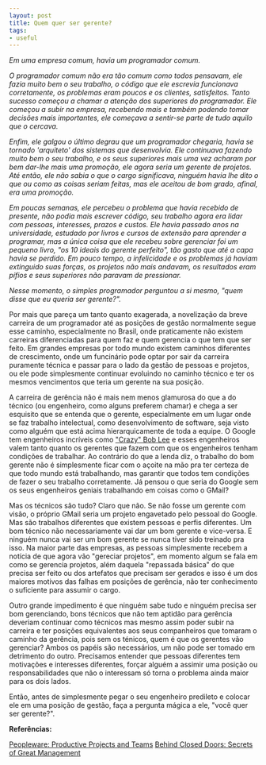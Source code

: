 ```yaml
---
layout: post
title: Quem quer ser gerente?
tags:
- useful
---
```

<em>Em uma empresa comum, havia um programador comum.

O programador comum não era tão comum como todos pensavam, ele fazia muito bem o seu trabalho, o código que ele escrevia funcionava corretamente, os problemas eram poucos e os clientes, satisfeitos. Tanto sucesso começou a chamar a atenção dos superiores do programador. Ele começou a subir na empresa, recebendo mais e também podendo tomar decisões mais importantes, ele começava a sentir-se parte de tudo aquilo que o cercava.

Enfim, ele galgou o último degrau que um programador chegaria, havia se tornado 'arquiteto' dos sistemas que desenvolvia. Ele continuava fazendo muito bem o seu trabalho, e os seus superiores mais uma vez acharam por bem dar-lhe mais uma promoção, ele agora seria um gerente de projetos. Até então, ele não sabia o que o cargo significava, ninguém havia lhe dito o que ou como as coisas seriam feitas, mas ele aceitou de bom grado, afinal, era uma promoção.

Em poucas semanas, ele percebeu o problema que havia recebido de presente, não podia mais escrever código, seu trabalho agora era lidar com pessoas, interesses, prazos e custos. Ele havia passado anos na universidade, estudado por livros e cursos de extensão para aprender a programar, mas a única coisa que ele recebeu sobre gerenciar foi um pequeno livro, "os 10 ideais do gerente perfeito", tão gasto que até a capa havia se perdido. Em pouco tempo, a infelicidade e os problemas já haviam extinguido  suas forças, os projetos não mais andavam, os resultados eram pífios e seus superiores não paravam de pressionar.

Nesse momento, o simples programador perguntou a si mesmo, "quem disse que eu queria ser gerente?".</em>

Por mais que pareça um tanto quanto exagerada, a novelização da breve carreira de um programador até as posições de gestão normalmente segue esse caminho, especialmente no Brasil, onde praticamente não existem carreiras diferenciadas para quem faz e quem gerencia o que tem que ser feito. Em grandes empresas por todo mundo existem caminhos diferentes de crescimento, onde um funcinário pode optar por sair da carreira puramente técnica e passar para o lado da gestão de pessoas e projetos, ou ele pode simplesmente continuar evoluindo no caminho técnico e ter os mesmos vencimentos que teria um gerente na sua posição.

A carreira de gerência não é mais nem menos glamurosa do que a do técnico (ou engenheiro, como alguns preferem chamar) e chega a ser esquisito que se entenda que o gerente, especialmente em um lugar onde se faz trabalho intelectual, como desenvolvimento de software, seja visto como alguém que está acima hierarquicamente de toda a equipe. O Google tem engenheiros incríveis como <a href="http://crazybob.org/">"Crazy" Bob Lee</a> e esses engenheiros valem tanto quanto os gerentes que fazem com que os engenheiros tenham condições de trabalhar. Ao contrário do que a lenda diz, o trabalho do bom gerente não é simplesmente ficar com o açoite na mão pra ter certeza de que todo mundo está trabalhando, mas garantir que todos tem condições de fazer o seu trabalho corretamente. Já pensou o que seria do Google sem os seus engenheiros geniais trabalhando em coisas como o GMail?

Mas os técnicos são tudo? Claro que não. Se não fosse um gerente com visão, o próprio GMail seria um projeto engavetado pelo pessoal do Google. Mas são trabalhos diferentes que existem pessoas e perfis diferentes. Um bom técnico não necessariamente vai dar um bom gerente e vice-versa. E ninguém nunca vai ser um bom gerente se nunca tiver sido treinado pra isso. Na maior parte das empresas, as pessoas simplesmente recebem a notícia de que agora vão "gereciar projetos", em momento algum se fala em como se gerencia projetos, além daquela "repassada básica" do que precisa ser feito ou dos artefatos que precisam ser gerados e isso é um dos maiores motivos das falhas em posições de gerência, não ter conhecimento o suficiente para assumir o cargo.

Outro grande impedimento é que ninguém sabe tudo e ninguém precisa ser bom gerenciando, bons técnicos que não tem aptidão para gerência deveriam continuar como técnicos mas mesmo assim poder subir na carreira e ter posições equivalentes aos seus companheiros que tomaram o caminho da gerência, pois sem os ténicos, quem é que os gerentes vão gerenciar? Ambos os papéis são necessários, um não pode ser tomado em detrimento do outro. Precisamos entender que pessoas diferentes tem motivações e interesses diferentes, forçar alguém a assimir uma posição ou responsabilidades que não o interessam só torna o problema ainda maior para os dois lados.

Então, antes de simplesmente pegar o seu engenheiro predileto e colocar ele em uma posição de gestão, faça a pergunta mágica a ele, "você quer ser gerente?".

<strong>Referências:</strong>

<a href="http://www.dorsethouse.com/books/pw.html">Peopleware: Productive Projects and Teams</a>
<a href="http://www.pragprog.com/titles/rdbcd">Behind Closed Doors: Secrets of Great Management</a>
